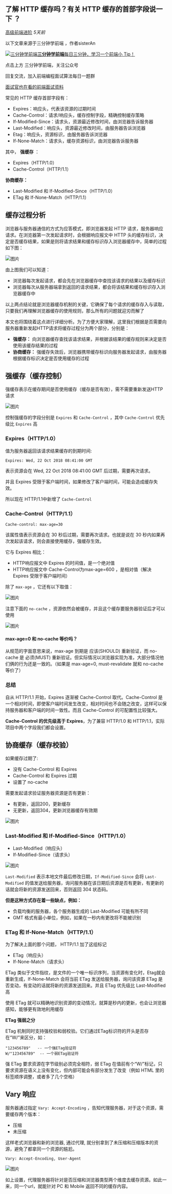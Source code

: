 ## 了解 HTTP 缓存吗？有关 HTTP 缓存的首部字段说一下 ？

[高级前端进阶](javascript:void(0);) *5天前*

以下文章来源于三分钟学前端 ，作者sisterAn

[![三分钟学前端](http://wx.qlogo.cn/mmhead/Q3auHgzwzM7ibhEkNibbAm9wrXgySRu7qyPaWwdibL5GRIjbiaDnMKxiceQ/0)**三分钟学前端**每日三分钟，学习一个前端小 Tip！](https://mp.weixin.qq.com/s?__biz=MzA4Nzg0MDM5Nw==&mid=2247499431&idx=1&sn=d9ed4e8eafcbec4f620c208ddf0c18b2&chksm=9031fd45a74674533945a17f75b21ffbe14cd012a1c63ee99c084de710c6926c0df0cb424ba1&mpshare=1&scene=1&srcid=0612kicHy16jglGZ5aNiKVny&sharer_sharetime=1623503607222&sharer_shareid=9e9f555eda2fc3f2c2396f9013086785&key=5dd4d0d1c109d844bc782502b1ea63369b94c2b11c1a5de5bf1ff002cffb917a13f2b4b2f3f3b6cfd49c0bb85a587e2355b9d5bb63656a99123de2ac1422b832ee46ec1dc1e9eecd6c44785c726bda93173410089f6530b8801580f06a6a4ca3e6a9f7834e9020557361feacc0f2587dcdb58cff2bda8753d7fc3abfdf628b13&ascene=1&uin=Mjk2OTUzNzIxOQ%3D%3D&devicetype=Windows+10+x64&version=6303004c&lang=zh_CN&exportkey=AbvJ1xb9Q5AYBY2%2BC3bxrJk%3D&pass_ticket=RpoBWBJ1AWeFP3jvOBn5IK79lnxqI5aXT5zRa0E%2F%2FBkD5c%2FiWOUQwoljH0dvVGc2&wx_header=0&fontgear=2#)

点击上方 三分钟学前端，关注公众号

回复交流，加入前端编程面试算法每日一题群



[面试官也在看的前端面试资料](https://mp.weixin.qq.com/s?__biz=MzA4Nzg0MDM5Nw==&mid=2247499431&idx=1&sn=d9ed4e8eafcbec4f620c208ddf0c18b2&chksm=9031fd45a74674533945a17f75b21ffbe14cd012a1c63ee99c084de710c6926c0df0cb424ba1&mpshare=1&scene=1&srcid=0612kicHy16jglGZ5aNiKVny&sharer_sharetime=1623503607222&sharer_shareid=9e9f555eda2fc3f2c2396f9013086785&key=5dd4d0d1c109d844bc782502b1ea63369b94c2b11c1a5de5bf1ff002cffb917a13f2b4b2f3f3b6cfd49c0bb85a587e2355b9d5bb63656a99123de2ac1422b832ee46ec1dc1e9eecd6c44785c726bda93173410089f6530b8801580f06a6a4ca3e6a9f7834e9020557361feacc0f2587dcdb58cff2bda8753d7fc3abfdf628b13&ascene=1&uin=Mjk2OTUzNzIxOQ%3D%3D&devicetype=Windows+10+x64&version=6303004c&lang=zh_CN&exportkey=AbvJ1xb9Q5AYBY2%2BC3bxrJk%3D&pass_ticket=RpoBWBJ1AWeFP3jvOBn5IK79lnxqI5aXT5zRa0E%2F%2FBkD5c%2FiWOUQwoljH0dvVGc2&wx_header=0&fontgear=2)



常见的 HTTP 缓存首部字段有：

- Expires：响应头，代表该资源的过期时间
- Cache-Control：请求/响应头，缓存控制字段，精确控制缓存策略
- If-Modified-Since：请求头，资源最近修改时间，由浏览器告诉服务器
- Last-Modified：响应头，资源最近修改时间，由服务器告诉浏览器
- Etag：响应头，资源标识，由服务器告诉浏览器
- If-None-Match：请求头，缓存资源标识，由浏览器告诉服务器

其中， **强缓存** ：

- Expires（HTTP/1.0）
- Cache-Control（HTTP/1.1）

**协商缓存：**

- Last-Modified 和 If-Modified-Since（HTTP/1.0）
- ETag 和 If-None-Match（HTTP/1.1）

## 缓存过程分析

浏览器与服务器通信的方式为应答模式，即浏览器发起 HTTP 请求，服务器响应请求。在浏览器第一次发起请求时，会根据响应报文中 HTTP 头的缓存标识，决定是否缓存结果，如果是则将请求结果和缓存标识存入浏览器缓存中，简单的过程如下图：

![图片](https://mmbiz.qpic.cn/mmbiz_png/bwG40XYiaOKmB0JicEadziaTbHL2pTsl7vKuSUm1wIPX1Y4DwTXWam14OPt03q2H6sk7qwtZwtgzxsot7w8x32iakg/640?wx_fmt=png&tp=webp&wxfrom=5&wx_lazy=1&wx_co=1)

由上图我们可以知道：

- 浏览器每次发起请求，都会先在浏览器缓存中查找该请求的结果以及缓存标识
- 浏览器每次从服务器端拿到返回的请求结果，都会将该结果和缓存标识存入浏览器缓存中

以上两点结论就是浏览器缓存机制的关键，它确保了每个请求的缓存存入与读取，只要我们再理解浏览器缓存的使用规则，那么所有的问题就迎刃而解了

本文也将围绕着这点进行详细分析。为了方便大家理解，这里我们根据是否需要向服务器重新发起HTTP请求将缓存过程分为两个部分，分别是：

- **强缓存：** 向浏览器缓存查找该请求结果，并根据该结果的缓存规则来决定是否使用该缓存结果的过程
- **协商缓存：** 强缓存失效后，浏览器携带缓存标识向服务器发起请求，由服务器根据缓存标识决定是否使用缓存的过程

## 强缓存（缓存控制）

强缓存表示在缓存期间是否使用缓存（缓存是否有效），需不需要重新发送HTTP请求

![图片](https://mmbiz.qpic.cn/mmbiz_png/bwG40XYiaOKmB0JicEadziaTbHL2pTsl7vKlvia4MhqDMV1G8ALGyhX09HWICDX5OPNXfInsbicHaQ2V1RYyyes7aPQ/640?wx_fmt=png&tp=webp&wxfrom=5&wx_lazy=1&wx_co=1)

控制强缓存的字段分别是 `Expires` 和 `Cache-Control` ，其中 `Cache-Control` 优先级比 `Expires` 高

### Expires（HTTP/1.0）

值为服务器返回该请求结果缓存的到期时间:

```
Expires: Wed, 22 Oct 2018 08:41:00 GMT
```

表示资源会在 Wed, 22 Oct 2018 08:41:00 GMT 后过期，需要再次请求。

并且 Expires 受限于客户端时间，如果修改了客户端时间，可能会造成缓存失效。

所以现在 HTTP/1.1中新增了 `Cache-Control`

### Cache-Control（HTTP/1.1）

```
Cache-control: max-age=30
```

该属性值表示资源会在 30 秒后过期，需要再次请求。也就是说在 30 秒内如果再次发起该请求，则会直接使用缓存，强缓存生效。

它与 Expires 相比：

- HTTP响应报文中 Expires 的时间值，是一个绝对值
- HTTP响应报文中 Cache-Control为max-age=600 ，是相对值（解决 Expires 受限于客户端时间）

除了 `max-age` ，它还有以下取值：

![图片](https://mmbiz.qpic.cn/mmbiz_png/bwG40XYiaOKmB0JicEadziaTbHL2pTsl7vKyQ2ISXAkqTS4nEvHB0ibk5Vq8nn2XF0NW5d5DiaiaMx41Myq34HqXD7lA/640?wx_fmt=png&tp=webp&wxfrom=5&wx_lazy=1&wx_co=1)

注意下面的 `no-cache` ，资源依然会被缓存，并且这个缓存要服务器验证后才可以使用

![图片](https://mmbiz.qpic.cn/mmbiz_png/bwG40XYiaOKmB0JicEadziaTbHL2pTsl7vKfu1jEcpKB7GLNRdmD3coHaZJLx6uuwglLT9jOXhYlyIbGYNVU41gFQ/640?wx_fmt=png&tp=webp&wxfrom=5&wx_lazy=1&wx_co=1)

#### max-age=0 和 no-cache 等价吗？

从规范的字面意思来说，max-age 到期是 应该(SHOULD) 重新验证，而 no-cache 是 必须(MUST) 重新验证。但实际情况以浏览器实现为准，大部分情况他们俩的行为还是一致的。（如果是 max-age=0, must-revalidate 就和 no-cache 等价了）

### 总结

自从 HTTP/1.1 开始，Expires 逐渐被 Cache-Control 取代。Cache-Control 是一个相对时间，即使客户端时间发生改变，相对时间也不会随之改变，这样可以保持服务器和客户端的时间一致性。而且 Cache-Control 的可配置性比较强大。

**Cache-Control 的优先级高于 Expires**，为了兼容 HTTP/1.0 和 HTTP/1.1，实际项目中两个字段我们都会设置。

## 协商缓存（缓存校验）

如果缓存过期了:

- 没有 Cache-Control 和 Expires
- Cache-Control 和 Expires 过期
- 设置了 no-cache

需要发起请求验证服务器资源是否有更新：

- 有更新，返回200，更新缓存
- 无更新，返回304，更新浏览器缓存有效期

![图片](https://mmbiz.qpic.cn/mmbiz_png/bwG40XYiaOKmB0JicEadziaTbHL2pTsl7vK3l1UkYkrRvrOV5MdVgFicMwPUjMKWo9bBiawmwyfWP2Zovg615q6vGyw/640?wx_fmt=png&tp=webp&wxfrom=5&wx_lazy=1&wx_co=1)

### Last-Modified 和 If-Modified-Since（HTTP/1.0）

- Last-Modified（响应头）
- If-Modified-Since（请求头）

![图片](https://mmbiz.qpic.cn/mmbiz_jpg/bwG40XYiaOKmB0JicEadziaTbHL2pTsl7vKqe5cd5AOaibkcxCHVQpeTIfzgrVViccuvEd7eJFfPKa4TMNhbHCOpUkw/640?wx_fmt=jpeg&tp=webp&wxfrom=5&wx_lazy=1&wx_co=1)

`Last-Modified` 表示本地文件最后修改日期，`If-Modified-Since` 会将 `Last-Modified` 的值发送给服务器，询问服务器在该日期后资源是否有更新，有更新的话就会将新的资源发送回来，否则返回 304 状态码。

**但是这种方式存在着一些缺点，例如：**

- 负载均衡的服务器，各个服务器生成的 Last-Modified 可能有所不同
- GMT 格式有最小单位，例如，如果在一秒内有更改将不能被识别

### ETag 和 If-None-Match（HTTP/1.1）

为了解决上面的那个问题， HTTP/1.1 加了这组标记

- ETag（响应头）
- If-None-Match（请求头）

ETag 类似于文件指纹，是文件的一个唯一标识序列，当资源有变化时，Etag就会重新生成，If-None-Match 会将当前 ETag 发送给服务器，询问该资源 ETag 是否变动，有变动的话就将新的资源发送回来。并且 ETag 优先级比 Last-Modified 高

使用 ETag 就可以精确地识别资源的变动情况，就算是秒内的更新，也会让浏览器感知，能够更有效地利用缓存

**ETag 强弱之分**

ETag 机制同时支持强校验和弱校验。它们通过ETag标识符的开头是否存在“W/”来区分，如：

```
"123456789"   -- 一个强ETag验证符
W/"123456789"  -- 一个弱ETag验证符
```

强 ETag 要求资源在字节级别必须完全相符，弱 ETag 在值前有个“W/”标记，只要求资源在语义上没有变化，但内部可能会有部分发生了改变（例如 HTML 里的标签顺序调整，或者多了几个空格）

## Vary 响应

服务器通过指定 `Vary: Accept-Encoding` ，告知代理服务器，对于这个资源，需要缓存两个版本：

- 压缩
- 未压缩

这样老式浏览器和新的浏览器, 通过代理, 就分别拿到了未压缩和压缩版本的资源，避免了都拿同一个资源的尴尬。

```
Vary: Accept-Encoding, User-Agent
```

![图片](https://mmbiz.qpic.cn/mmbiz_png/bwG40XYiaOKmB0JicEadziaTbHL2pTsl7vKhF2EPclsOInO1DmEEn6cecnuHbwY0EdJWbo9nccRgaj8FRnjU7PdhQ/640?wx_fmt=png&tp=webp&wxfrom=5&wx_lazy=1&wx_co=1)

如上设置，代理服务器将针对是否压缩和浏览器类型两个维度去缓存资源。如此一来，同一个url，就能针对 PC 和 Mobile 返回不同的缓存内容。